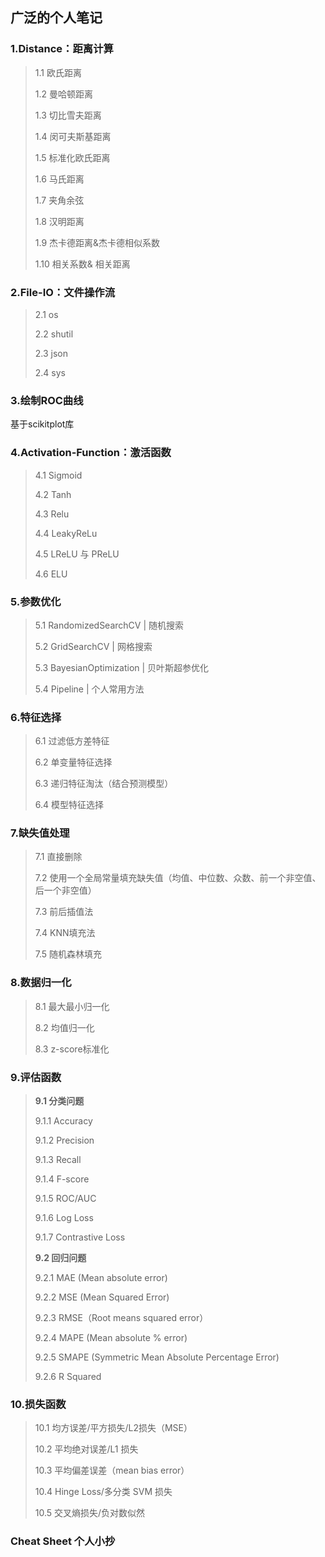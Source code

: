 ## 广泛的个人笔记


### 1.Distance：距离计算

> 1.1 欧氏距离
>
> 1.2 曼哈顿距离
>
> 1.3 切比雪夫距离
>
> 1.4 闵可夫斯基距离
>
> 1.5 标准化欧氏距离
>
> 1.6 马氏距离
>
> 1.7 夹角余弦
>
> 1.8 汉明距离
>
> 1.9 杰卡德距离&杰卡德相似系数
>
> 1.10 相关系数& 相关距离

### 2.File-IO：文件操作流

> 2.1 os
>
> 2.2 shutil
>
> 2.3 json
>
> 2.4 sys

### 3.绘制ROC曲线

基于scikitplot库

### 4.Activation-Function：激活函数

> 4.1 Sigmoid
>
> 4.2 Tanh
>
> 4.3 Relu
>
> 4.4 LeakyReLu
>
> 4.5 LReLU 与 PReLU
>
> 4.6 ELU

### 5.参数优化

> 5.1 RandomizedSearchCV | 随机搜索
>
> 5.2 GridSearchCV | 网格搜索
>
> 5.3 BayesianOptimization | 贝叶斯超参优化
>
> 5.4 Pipeline | 个人常用方法

### 6.特征选择

> 6.1 过滤低方差特征
>
> 6.2 单变量特征选择
>
> 6.3 递归特征淘汰（结合预测模型）
>
> 6.4 模型特征选择

### 7.缺失值处理

> 7.1 直接删除
>
> 7.2 使用一个全局常量填充缺失值（均值、中位数、众数、前一个非空值、后一个非空值）
>
> 7.3 前后插值法
>
> 7.4 KNN填充法
>
> 7.5 随机森林填充

### 8.数据归一化 

> 8.1 最大最小归一化
>
> 8.2 均值归一化
>
> 8.3 z-score标准化

### 9.评估函数

> **9.1 分类问题**
>
> 9.1.1 Accuracy
>
> 9.1.2 Precision
>
> 9.1.3 Recall
>
> 9.1.4 F-score 
>
> 9.1.5 ROC/AUC
>
> 9.1.6 Log Loss
>
> 9.1.7 Contrastive Loss
>
> **9.2 回归问题**
>
> 9.2.1 MAE (Mean absolute error)
>
> 9.2.2 MSE (Mean Squared Error)
>
> 9.2.3 RMSE（Root means squared error）
>
> 9.2.4 MAPE (Mean absolute % error)
>
> 9.2.5 SMAPE (Symmetric Mean Absolute Percentage Error)
>
> 9.2.6 R Squared

### 10.损失函数

> 10.1 均方误差/平方损失/L2损失（MSE）
>
> 10.2 平均绝对误差/L1 损失
>
> 10.3 平均偏差误差（mean bias error）
>
> 10.4 Hinge Loss/多分类 SVM 损失
>
> 10.5 交叉熵损失/负对数似然





### Cheat Sheet 个人小抄
